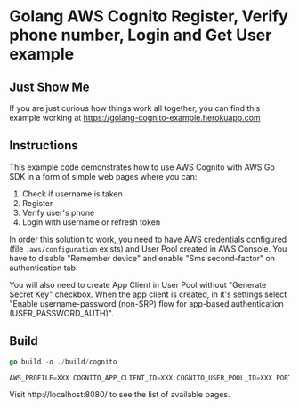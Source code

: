 # Golang AWS Cognito Register, Verify phone number, Login and Get User example

## Just Show Me

If you are just curious how things work all together, you can find this example working at https://golang-cognito-example.herokuapp.com

## Instructions

This example code demonstrates how to use AWS Cognito with AWS Go SDK in a form of simple web pages where you can:

1. Check if username is taken
2. Register
3. Verify user's phone
4. Login with username or refresh token

In order this solution to work, you need to have AWS credentials configured (file `.aws/configuration` exists) and User Pool created in AWS Console. You have to disable "Remember device" and enable "Sms second-factor" on authentication tab.

You will also need to create App Client in User Pool without "Generate Secret Key" checkbox. When the app client is created, in it's settings select "Enable username-password (non-SRP) flow for app-based authentication (USER_PASSWORD_AUTH)".

## Build

```go
go build -o ./build/cognito

AWS_PROFILE=XXX COGNITO_APP_CLIENT_ID=XXX COGNITO_USER_POOL_ID=XXX PORT=8080 ./build/cognito
```

Visit http://localhost:8080/ to see the list of available pages.